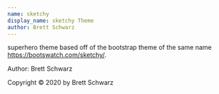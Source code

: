 ```yaml
---
name: sketchy
display_name: sketchy Theme
author: Brett Schwarz
---
```

superhero theme based off of the bootstrap theme of the same name https://bootswatch.com/sketchy/.

Author: Brett Schwarz

Copyright © 2020 by Brett Schwarz
